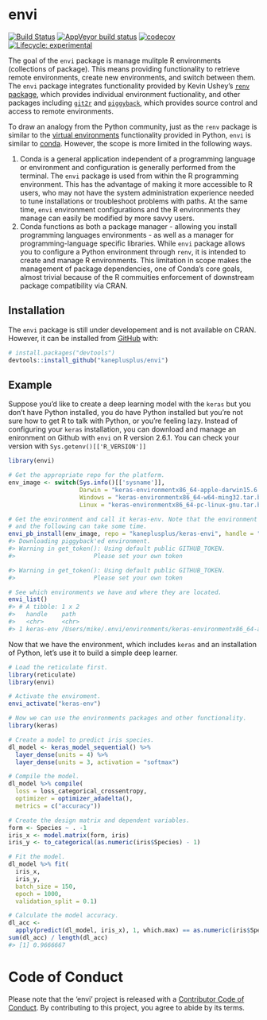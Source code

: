 
<!-- README.md is generated from README.Rmd. Please edit that file -->

# envi

<!-- badges: start -->

[![Build
Status](https://travis-ci.org/kaneplusplus/envi.svg?branch=master)](https://travis-ci.org/kaneplusplus/envi)
[![AppVeyor build
status](https://ci.appveyor.com/api/projects/status/github/kaneplusplus/envi?branch=master&svg=true)](https://ci.appveyor.com/project/kaneplusplus/envi)
[![codecov](https://codecov.io/gh/kaneplusplus/envi/branch/master/graph/badge.svg)](https://codecov.io/gh/kaneplusplus/envi)
[![Lifecycle:
experimental](https://img.shields.io/badge/lifecycle-maturing-blue.svg)](https://www.tidyverse.org/lifecycle/#experimental)
<!-- badges: end -->

The goal of the `envi` package is manage mulitple R environments
(collections of package). This means providing functionality to retrieve
remote environments, create new environments, and switch between them.
The `envi` package integrates functionality provided by Kevin Ushey’s
[`renv` package](https://rstudio.github.io/renv/articles/renv.html),
which provides individual environment fuctionality, and other packages
including [`git2r`](https://docs.ropensci.org/git2r/) and
[`piggyback`](https://github.com/ropensci/piggyback), which provides
source control and access to remote environments.

To draw an analogy from the Python community, just as the `renv` package
is similar to the [virtual
environments](https://docs.python.org/3/tutorial/venv.html)
functionality provided in Python, `envi` is similar to
[conda](https://conda.io/en/latest/). However, the scope is more limited
in the following ways.

1.  Conda is a general application independent of a programming language
    or environment and configuration is generally performed from the
    terminal. The `envi` package is used from within the R programming
    environment. This has the advantage of making it more accessible to
    R users, who may not have the system administration experience
    needed to tune installations or troubleshoot problems with paths. At
    the same time, `envi` environment configurations and the R
    environments they manage can easily be modified by more savvy users.
2.  Conda functions as both a package manager - allowing you install
    programming languages environments - as well as a manager for
    programming-language specific libraries. While `envi` package allows
    you to configure a Python environment through `renv`, it is intended
    to create and manage R environments. This limitation in scope makes
    the management of package dependencies, one of Conda’s core goals,
    almost trivial because of the R commuities enforcement of downstream
    package compatibility via CRAN.

## Installation

The `envi` package is still under developement and is not available on
CRAN. However, it can be installed from [GitHub](https://github.com/)
with:

``` r
# install.packages("devtools")
devtools::install_github("kaneplusplus/envi")
```

## Example

Suppose you’d like to create a deep learning model with the `keras` but
you don’t have Python installed, you do have Python installed but you’re
not sure how to get R to talk with Python, or you’re feeling lazy.
Instead of configuring your `keras` installation, you can download and
manage an enironment on Github with `envi` on R version 2.6.1. You can
check your version with `Sys.getenv()[['R_VERSION']]`

``` r
library(envi)

# Get the appropriate repo for the platform.
env_image <- switch(Sys.info()[['sysname']],
                    Darwin = "keras-environmentx86_64-apple-darwin15.6.0.tar.bz2",
                    Windows = "keras-environmentx86_64-w64-ming32.tar.bz2",
                    Linux = "keras-environmentx86_64-pc-linux-gnu.tar.bz2")

# Get the environment and call it keras-env. Note that the environment is big 
# and the following can take some time.
envi_pb_install(env_image, repo = "kaneplusplus/keras-envi", handle = "keras-env")
#> Downloading piggyback'ed environment.
#> Warning in get_token(): Using default public GITHUB_TOKEN.
#>                      Please set your own token

#> Warning in get_token(): Using default public GITHUB_TOKEN.
#>                      Please set your own token

# See which environments we have and where they are located.
envi_list()
#> # A tibble: 1 x 2
#>   handle    path                                                                
#>   <chr>     <chr>                                                               
#> 1 keras-env /Users/mike/.envi/environments/keras-environmentx86_64-apple-darwin…
```

Now that we have the environment, which includes `keras` and an
installation of Python, let’s use it to build a simple deep learner.

``` r
# Load the reticulate first.
library(reticulate)
library(envi)

# Activate the enviroment.
envi_activate("keras-env")

# Now we can use the environments packages and other functionality.
library(keras)

# Create a model to predict iris species.
dl_model <- keras_model_sequential() %>%
  layer_dense(units = 4) %>%
  layer_dense(units = 3, activation = "softmax")

# Compile the model.
dl_model %>% compile(
  loss = loss_categorical_crossentropy,
  optimizer = optimizer_adadelta(),
  metrics = c("accuracy"))

# Create the design matrix and dependent variables.
form <- Species ~ . -1
iris_x <- model.matrix(form, iris)
iris_y <- to_categorical(as.numeric(iris$Species) - 1)

# Fit the model.
dl_model %>% fit(
  iris_x,
  iris_y,
  batch_size = 150,
  epoch = 1000,
  validation_split = 0.1)

# Calculate the model accuracy.
dl_acc <-
  apply(predict(dl_model, iris_x), 1, which.max) == as.numeric(iris$Species)
sum(dl_acc) / length(dl_acc)
#> [1] 0.9666667
```

# Code of Conduct

Please note that the ‘envi’ project is released with a [Contributor Code
of Conduct](CODE_OF_CONDUCT.md). By contributing to this project, you
agree to abide by its terms.
